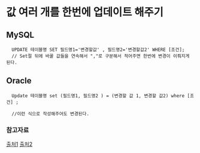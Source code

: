 # 값 여러 개를 한번에 업데이트 해주기 

## MySQL
```
  UPDATE 테이블명 SET 필드명1='변경할값' , 필드명2='변경할값2' WHERE [조건];
  // Set절 뒤에 바꿀 값들을 연속해서 ","로 구분해서 적어주면 한번에 변경이 이뤄지게 된다. 
```


## Oracle 
``` 
  Update 테이블명 set (필드명1, 필드명2 ) = (변경할 값 1, 변경할 값2) where [조건] ; 
  
  //이런 식으로 작성해주어도 변경된다. 
```


### 참고자료 
[출처1](https://webisfree.com/2016-07-06/[sql]-%ED%85%8C%EC%9D%B4%EB%B8%94-%EC%95%88%EC%9D%98-%EC%BB%AC%EB%9F%BC-%EA%B0%92-%EB%B3%80%EA%B2%BD-%EC%88%98%EC%A0%95-update) 
[출처2](https://dongdongfather.tistory.com/114)
